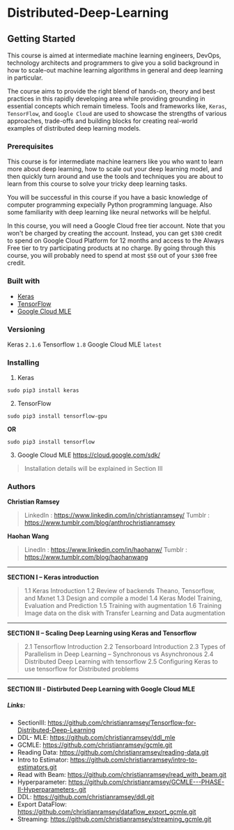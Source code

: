 # Distributed-Deep-Learning
## Getting Started 
This course is aimed at intermediate machine learning engineers, DevOps, technology architects and programmers to give you a solid background in how to scale-out machine learning algorithms in general and deep learning in particular. 

The course aims to provide the right blend of hands-on, theory and best practices in this rapidly developing area while providing grounding in essential concepts which remain timeless. Tools and frameworks like, `Keras`, `TensorFlow`, and `Google Cloud` are used to showcase the strengths of various approaches, trade-offs and building blocks for creating real-world examples of distributed deep learning models.


### Prerequisites
This course is for intermediate machine learners like you who want to learn more about deep learning, how to scale out your deep learning model, and then quickly turn around and use the tools and techniques you are about to learn from this course to solve your tricky deep learning tasks. 

You will be successful in this course if you have a basic knowledge of computer programming expecially Python programming language. Also some familiarity with deep learning like neural networks will be helpful. 

In this course, you will need a Google Cloud free tier account. Note that you won't be charged by creating the account. Instead, you can get `$300` credit to spend on Google Cloud Platform for 12 months and access to the Always Free tier to try participating products at no charge. By going through this course, you will probably need to spend at most `$50` out of your `$300` free credit. 

### Built with 
* [Keras](https://keras.io/)
* [TensorFlow](https://www.tensorflow.org/) 
* [Google Cloud MLE](https://cloud.google.com/ml-engine/)

### Versioning 
Keras `2.1.6`
Tensorflow `1.8`
Google Cloud MLE `latest`

### Installing 
1. Keras
```
sudo pip3 install keras
```
2. TensorFlow 
```
sudo pip3 install tensorflow-gpu
```
**OR**
```
sudo pip3 install tensorflow
```
3. Google Cloud MLE 
https://cloud.google.com/sdk/
> Installation details will be explained in Section III

### Authors 
**Christian Ramsey** 
>LinkedIn : https://www.linkedin.com/in/christianramsey/
>Tumblr : https://www.tumblr.com/blog/anthrochristianramsey

**Haohan Wang** 
> LinedIn : https://www.linkedin.com/in/haohanw/
> Tumblr : https://www.tumblr.com/blog/haohanwang 

***
**SECTION I – Keras introduction**
> 1.1 Keras Introduction
> 1.2 Review of backends Theano, Tensorflow, and Mxnet
> 1.3 Design and compile a model
> 1.4 Keras Model Training, Evaluation and Prediction
> 1.5 Training with augmentation 
> 1.6 Training Image data on the disk with Transfer Learning and Data augmentation 
-----

**SECTION II – Scaling Deep Learning using Keras and Tensorflow**
> 2.1 Tensorflow Introduction
> 2.2 Tensorboard Introduction
> 2.3 Types of Parallelism in Deep Learning – Synchronous vs Asynchronous
> 2.4 Distributed Deep Learning with tensorflow 
> 2.5 Configuring Keras to use tensorflow for Distributed problems 
---

**SECTION III - Distirbuted Deep Learning with Google Cloud MLE**
##### Links: 
* SectionIII: https://github.com/christianramsey/Tensorflow-for-Distributed-Deep-Learning
* DDL- MLE: https://github.com/christianramsey/ddl_mle
* GCMLE: https://github.com/christianramsey/gcmle.git
* Reading Data: https://github.com/christianramsey/reading-data.git
* Intro to Estimator: https://github.com/christianramsey/intro-to-estimators.git
* Read with Beam: https://github.com/christianramsey/read_with_beam.git
* Hyperparameter: https://github.com/christianramsey/GCMLE---PHASE-II-Hyperparameters-.git
* DDL: https://github.com/christianramsey/ddl.git
* Export DataFlow: https://github.com/christianramsey/dataflow_export_gcmle.git
* Streaming: https://github.com/christianramsey/streaming_gcmle.git
